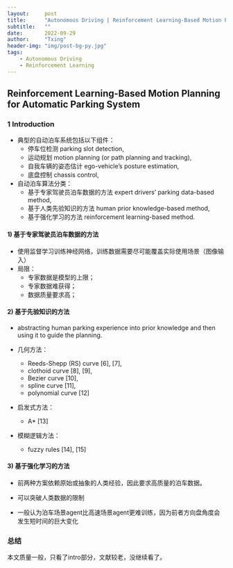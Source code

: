 ```yaml
---
layout:     post
title:      "Autonomous Driving | Reinforcement Learning-Based Motion Planning for Automatic Parking System"
subtitle:   ""
date:       2022-09-29
author:     "Txing"
header-img: "img/post-bg-py.jpg"
tags:
    - Autonomous Driving
    - Reinforcement Learning
---
```


## Reinforcement Learning-Based Motion Planning for Automatic Parking System

### 1 Introduction

- 典型的自动泊车系统包括以下组件：
  - 停车位检测 parking slot detection, 
  - 运动规划 motion planning (or path planning and tracking),
  - 自我车辆的姿态估计 ego-vehicle’s posture estimation, 
  - 底盘控制 chassis control,
- 自动泊车算法分类：
  - 基于专家驾驶员泊车数据的方法 expert drivers’ parking data-based method,
  - 基于人类先验知识的方法 human prior knowledge-based method,
  - 基于强化学习的方法 reinforcement learning-based method.

#### 1) 基于专家驾驶员泊车数据的方法

- 使用监督学习训练神经网络，训练数据需要尽可能覆盖实际使用场景（图像输入）
- 局限：
  - 专家数据是模型的上限；
  - 专家数据难获得；
  - 数据质量要求高；

#### 2) 基于先验知识的方法

- abstracting human parking experience into prior knowledge and then using it to guide the planning.

- 几何方法：
  - Reeds-Shepp (RS) curve [6], [7],
  - clothoid curve [8], [9], 
  - Bezier curve [10], 
  - spline curve [11],
  - polynomial curve [12]
- 启发式方法：
  - A* [13]
- 模糊逻辑方法：
  - fuzzy rules [14], [15]

#### 3) 基于强化学习的方法

- 前两种方案依赖原始或抽象的人类经验，因此要求高质量的泊车数据。
- 可以突破人类数据的限制

- 一般认为泊车场景agent比高速场景agent更难训练，因为前者方向盘角度会发生短时间的巨大变化




### 总结

本文质量一般，只看了intro部分，文献较老，没继续看了。
